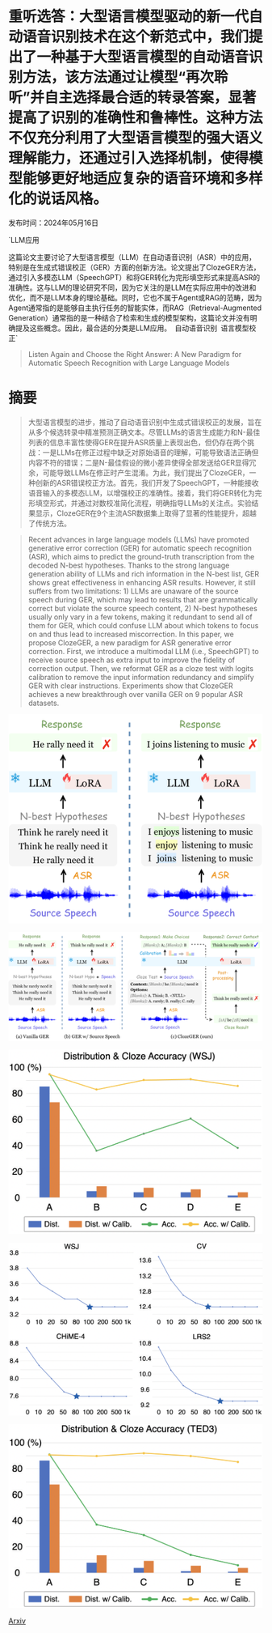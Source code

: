 # 重听选答：大型语言模型驱动的新一代自动语音识别技术在这个新范式中，我们提出了一种基于大型语言模型的自动语音识别方法，该方法通过让模型“再次聆听”并自主选择最合适的转录答案，显著提高了识别的准确性和鲁棒性。这种方法不仅充分利用了大型语言模型的强大语义理解能力，还通过引入选择机制，使得模型能够更好地适应复杂的语音环境和多样化的说话风格。

发布时间：2024年05月16日

`LLM应用

这篇论文主要讨论了大型语言模型（LLM）在自动语音识别（ASR）中的应用，特别是在生成式错误校正（GER）方面的创新方法。论文提出了ClozeGER方法，通过引入多模态LLM（SpeechGPT）和将GER转化为完形填空形式来提高ASR的准确性。这与LLM的理论研究不同，因为它关注的是LLM在实际应用中的改进和优化，而不是LLM本身的理论基础。同时，它也不属于Agent或RAG的范畴，因为Agent通常指的是能够自主执行任务的智能实体，而RAG（Retrieval-Augmented Generation）通常指的是一种结合了检索和生成的模型架构，这篇论文并没有明确提及这些概念。因此，最合适的分类是LLM应用。` `自动语音识别` `语言模型校正`

> Listen Again and Choose the Right Answer: A New Paradigm for Automatic Speech Recognition with Large Language Models

# 摘要

> 大型语言模型的进步，推动了自动语音识别中生成式错误校正的发展，旨在从多个候选转录中精准预测正确文本。尽管LLMs的语言生成能力和N-最佳列表的信息丰富性使得GER在提升ASR质量上表现出色，但仍存在两个挑战：一是LLMs在修正过程中缺乏对原始语音的理解，可能导致语法正确但内容不符的错误；二是N-最佳假设的微小差异使得全部发送给GER显得冗余，可能导致LLMs在修正时产生混淆。为此，我们提出了ClozeGER，一种创新的ASR错误校正方法。首先，我们开发了SpeechGPT，一种能接收语音输入的多模态LLM，以增强校正的准确性。接着，我们将GER转化为完形填空形式，并通过对数校准简化流程，明确指导LLMs的关注点。实验结果显示，ClozeGER在9个主流ASR数据集上取得了显著的性能提升，超越了传统方法。

> Recent advances in large language models (LLMs) have promoted generative error correction (GER) for automatic speech recognition (ASR), which aims to predict the ground-truth transcription from the decoded N-best hypotheses. Thanks to the strong language generation ability of LLMs and rich information in the N-best list, GER shows great effectiveness in enhancing ASR results. However, it still suffers from two limitations: 1) LLMs are unaware of the source speech during GER, which may lead to results that are grammatically correct but violate the source speech content, 2) N-best hypotheses usually only vary in a few tokens, making it redundant to send all of them for GER, which could confuse LLM about which tokens to focus on and thus lead to increased miscorrection. In this paper, we propose ClozeGER, a new paradigm for ASR generative error correction. First, we introduce a multimodal LLM (i.e., SpeechGPT) to receive source speech as extra input to improve the fidelity of correction output. Then, we reformat GER as a cloze test with logits calibration to remove the input information redundancy and simplify GER with clear instructions. Experiments show that ClozeGER achieves a new breakthrough over vanilla GER on 9 popular ASR datasets.

![重听选答：大型语言模型驱动的新一代自动语音识别技术在这个新范式中，我们提出了一种基于大型语言模型的自动语音识别方法，该方法通过让模型“再次聆听”并自主选择最合适的转录答案，显著提高了识别的准确性和鲁棒性。这种方法不仅充分利用了大型语言模型的强大语义理解能力，还通过引入选择机制，使得模型能够更好地适应复杂的语音环境和多样化的说话风格。](../../../paper_images/2405.10025/x1.png)

![重听选答：大型语言模型驱动的新一代自动语音识别技术在这个新范式中，我们提出了一种基于大型语言模型的自动语音识别方法，该方法通过让模型“再次聆听”并自主选择最合适的转录答案，显著提高了识别的准确性和鲁棒性。这种方法不仅充分利用了大型语言模型的强大语义理解能力，还通过引入选择机制，使得模型能够更好地适应复杂的语音环境和多样化的说话风格。](../../../paper_images/2405.10025/x2.png)

![重听选答：大型语言模型驱动的新一代自动语音识别技术在这个新范式中，我们提出了一种基于大型语言模型的自动语音识别方法，该方法通过让模型“再次聆听”并自主选择最合适的转录答案，显著提高了识别的准确性和鲁棒性。这种方法不仅充分利用了大型语言模型的强大语义理解能力，还通过引入选择机制，使得模型能够更好地适应复杂的语音环境和多样化的说话风格。](../../../paper_images/2405.10025/fig3.png)

![重听选答：大型语言模型驱动的新一代自动语音识别技术在这个新范式中，我们提出了一种基于大型语言模型的自动语音识别方法，该方法通过让模型“再次聆听”并自主选择最合适的转录答案，显著提高了识别的准确性和鲁棒性。这种方法不仅充分利用了大型语言模型的强大语义理解能力，还通过引入选择机制，使得模型能够更好地适应复杂的语音环境和多样化的说话风格。](../../../paper_images/2405.10025/fig4.png)

![重听选答：大型语言模型驱动的新一代自动语音识别技术在这个新范式中，我们提出了一种基于大型语言模型的自动语音识别方法，该方法通过让模型“再次聆听”并自主选择最合适的转录答案，显著提高了识别的准确性和鲁棒性。这种方法不仅充分利用了大型语言模型的强大语义理解能力，还通过引入选择机制，使得模型能够更好地适应复杂的语音环境和多样化的说话风格。](../../../paper_images/2405.10025/fig5.png)

[Arxiv](https://arxiv.org/abs/2405.10025)